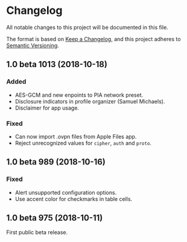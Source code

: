 # Changelog

All notable changes to this project will be documented in this file.

The format is based on [Keep a Changelog](https://keepachangelog.com/en/1.0.0/),
and this project adheres to [Semantic Versioning](https://semver.org/spec/v2.0.0.html).

## 1.0 beta 1013 (2018-10-18)

### Added

- AES-GCM and new enpoints to PIA network preset.
- Disclosure indicators in profile organizer (Samuel Michaels).
- Disclaimer for app usage.

### Fixed

- Can now import .ovpn files from Apple Files app.
- Reject unrecognized values for `cipher`, `auth` and `proto`.

## 1.0 beta 989 (2018-10-16)

### Fixed

- Alert unsupported configuration options.
- Use accent color for checkmarks in table cells.

## 1.0 beta 975 (2018-10-11)

First public beta release.
